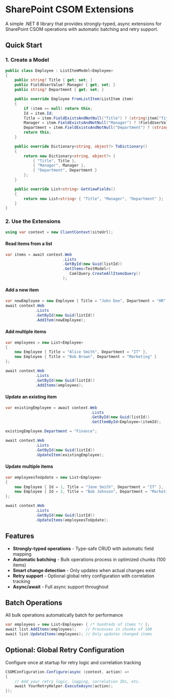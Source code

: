 # SharePoint CSOM Extensions

A simple .NET 8 library that provides strongly-typed, async extensions for SharePoint CSOM operations with automatic batching and retry support.

## Quick Start

### 1. Create a Model
```csharp
public class Employee : ListItemModel<Employee>
{
    public string? Title { get; set; }
    public FieldUserValue? Manager { get; set; }
    public string? Department { get; set; }

    public override Employee FromListItem(ListItem item)
    {
        if (item == null) return this;
        Id = item.Id;
        Title = item.FieldExistsAndNotNull("Title") ? (string)item["Title"] : null;
        Manager = item.FieldExistsAndNotNull("Manager") ? (FieldUserValue)item["Manager"] : null;
        Department = item.FieldExistsAndNotNull("Department") ? (string)item["Department"] : null;
        return this;
    }

    public override Dictionary<string, object?> ToDictionary()
    {
        return new Dictionary<string, object?> {
            { "Title", Title },
            { "Manager", Manager },
            { "Department", Department }
        };
    }

    public override List<string> GetViewFields()
    {
        return new List<string> { "Title", "Manager", "Department" };
    }
}
```

### 2. Use the Extensions
```csharp
using var context = new ClientContext(siteUrl);
```

#### Read items from a list
```csharp
var items = await context.Web
                         .Lists
                         .GetById(new Guid(listId))
                         .GetItems<TestModel>(
                            CamlQuery.CreateAllItemsQuery()
                         );
```

#### Add a new item
```csharp
var newEmployee = new Employee { Title = "John Doe", Department = "HR" };
await context.Web
             .Lists
             .GetById(new Guid(listId))
             .AddItem(newEmployee);
```

#### Add multiple items
```csharp
var employees = new List<Employee>
{
    new Employee { Title = "Alice Smith", Department = "IT" },
    new Employee { Title = "Bob Brown", Department = "Marketing" }
};

await context.Web
             .Lists
             .GetById(new Guid(listId))
             .AddItems(employees);
```

#### Update an existing item
```csharp
var existingEmployee = await context.Web
                                     .Lists
                                     .GetById(new Guid(listId))
                                     .GetItemById<Employee>(itemId);

existingEmployee.Department = "Finance";

await context.Web
             .Lists
             .GetById(new Guid(listId))
             .UpdateItem(existingEmployee);
```

#### Update multiple items
```csharp
var employeesToUpdate = new List<Employee>
{
    new Employee { Id = 1, Title = "Jane Smith", Department = "IT" },
    new Employee { Id = 2, Title = "Bob Johnson", Department = "Marketing" }
};

await context.Web
             .Lists
             .GetById(new Guid(listId))
             .UpdateItems(employeesToUpdate);
```

## Features

- **Strongly-typed operations** - Type-safe CRUD with automatic field mapping
- **Automatic batching** - Bulk operations process in optimized chunks (100 items)
- **Smart change detection** - Only updates when actual changes exist
- **Retry support** - Optional global retry configuration with correlation tracking
- **Async/await** - Full async support throughout

## Batch Operations
All bulk operations automatically batch for performance

```csharp
var employees = new List<Employee> { /* hundreds of items */ };
await list.AddItems(employees);    // Processes in chunks of 100
await list.UpdateItems(employees); // Only updates changed items
```

## Optional: Global Retry Configuration
Configure once at startup for retry logic and correlation tracking
```csharp
CSOMConfiguration.Configure(async (context, action) =>
{
    // Add your retry logic, logging, correlation IDs, etc.
    await YourRetryHelper.ExecuteAsync(action);
});
```
